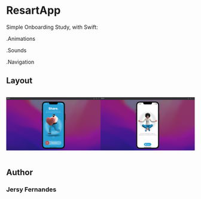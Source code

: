 # ResartApp

Simple Onboarding Study, with Swift:
<p>.Animations</p>
<p>.Sounds</p>
<p>.Navigation</p>

## Layout

<div style="display: flex; justify-content:space-between;">
<p style="text-align: center">
  <img src="https://github.com/JersyFernandesJF/ResartApp/blob/main/Imgs/Captura%20de%20ecr%C3%A3%202022-07-07%2C%20%C3%A0s%2020.58.38.png">
<p>
<p style="text-align: center">
  <img src="https://github.com/JersyFernandesJF/ResartApp/blob/main/Imgs/Captura%20de%20ecr%C3%A3%202022-07-07%2C%20%C3%A0s%2020.58.46.png">
<p>
</div>

## Author

### Jersy Fernandes
